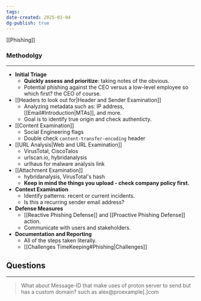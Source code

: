 ```yaml
---
tags: 
date-created: 2025-01-04
dg-publish: true
---
```

[[Phishing]]
### Methodolgy
---
- **Initial Triage**
	- **Quickly assess and prioritize**: taking notes of the obvious.
	- Potential phishing against the CEO versus a low-level employee so which first? the CEO of course.
- [[Headers to look out for|Header and Sender Examination]] 
	- Analyzing metadata such as: IP address, [[Email#Introduction|MTAs]], and more.
	- Goal is to identify true origin and check authenticty.
- [[Content Examination]]
	- Social Engineering flags
	- Double check `content-transfer-encoding` header
- [[URL Analysis|Web and URL Examination]]
	- VirusTotal, CiscoTalos
	- urlscan.io, hybridanalysis
	- urlhaus for malware analysis link
- [[Attachment Examination]]
	- hybridanalysis, VirusTotal's hash
	- **Keep in mind the things you upload - check company policy first.**
- **Context Examination**
	- Identify patterns: recent or current incidents.
	- Is this a recurring sender email address?
- **Defense Measures**
	- [[Reactive Phishing Defense]] and [[Proactive Phishing Defense]] action.
	- Communicate with users and stakeholders.
- **Documentation and Reporting**
	- All of the steps taken literally.
	- [[Challenges TimeKeeping#Phishing|Challenges]]

## Questions
---
> What about Message-ID that make uses of proton server to send but has a custom domain? such as alex@proexample[.]com




